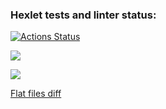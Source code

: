 ### Hexlet tests and linter status:
[![Actions Status](https://github.com/Hydro-Dog/frontend-project-46/workflows/hexlet-check/badge.svg)](https://github.com/Hydro-Dog/frontend-project-46/actions)

<a href="https://codeclimate.com/github/Hydro-Dog/frontend-project-46/maintainability"><img src="https://api.codeclimate.com/v1/badges/96dfd5fc216f2724d2ab/maintainability" /></a>

<a href="https://codeclimate.com/github/Hydro-Dog/frontend-project-46/test_coverage"><img src="https://api.codeclimate.com/v1/badges/96dfd5fc216f2724d2ab/test_coverage" /></a>


<a href="https://asciinema.org/a/5ZJ0EbXfLfeERNrgpdWetJucr">Flat files diff</a>